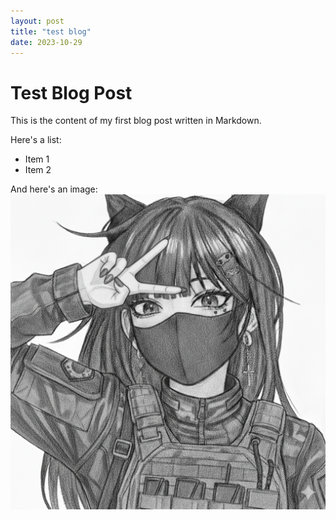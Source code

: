 ```yaml
---
layout: post
title: "test blog"
date: 2023-10-29
---
```


# Test Blog Post

This is the content of my first blog post written in Markdown.

Here's a list:
- Item 1
- Item 2

And here's an image:
![Description of the image](../assets/images/cat.png)
